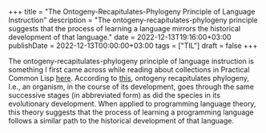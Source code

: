 +++
title = "The Ontogeny-Recapitulates-Phylogeny Principle of Language Instruction"
description = "The ontogeny-recapitulates-phylogeny principle suggests that the process of learning a language mirrors the historical development of that language."
date = 2022-12-13T19:16:00+03:00
publishDate = 2022-12-13T00:00:00+03:00
tags = ["TIL"]
draft = false
+++

The ontogeny-recapitulates-phylogeny principle of language instruction is something I first came across while reading about collections in Practical Common Lisp [here](https://gigamonkeys.com/book/collections.html).  According to [this](https://medical-dictionary.thefreedictionary.com/Ontogeny+recapitulates+phylogeny), ontogeny recapitulates phylogeny, I.e., an organism, in the course of its development, goes through the same successive stages (in abbreviated form) as did the species in its evolutionary development.  When applied to programming language theory, this theory suggests that the process of learning a programming language follows a similar path to the historical development of that language.
